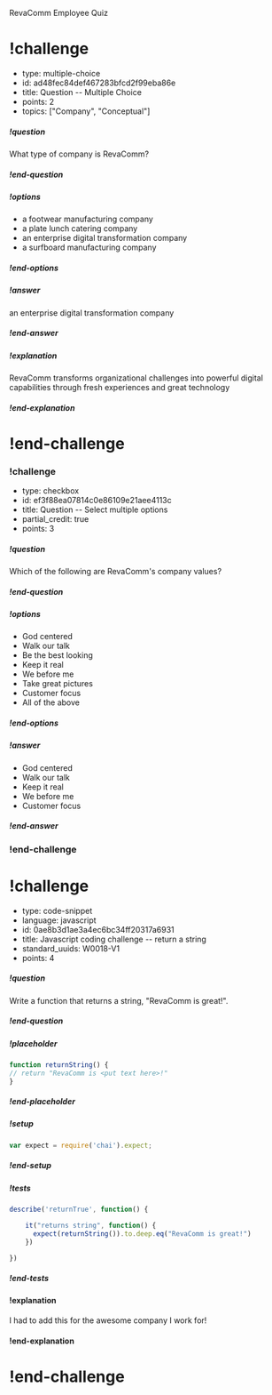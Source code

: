 RevaComm Employee Quiz

# !challenge

* type: multiple-choice
* id: ad48fec84def467283bfcd2f99eba86e
* title: Question -- Multiple Choice
* points: 2
* topics: ["Company", "Conceptual"]

##### !question
What type of company is RevaComm?
##### !end-question

##### !options
- a footwear manufacturing company
- a plate lunch catering company
- an enterprise digital transformation company
- a surfboard manufacturing company
##### !end-options

##### !answer
an enterprise digital transformation company
##### !end-answer

##### !explanation
RevaComm transforms organizational challenges into powerful digital capabilities through fresh experiences and great technology
##### !end-explanation

# !end-challenge


### !challenge

* type: checkbox
* id: ef3f88ea07814c0e86109e21aee4113c
* title: Question -- Select multiple options
* partial_credit: true
* points: 3

##### !question

Which of the following are RevaComm's company values?


##### !end-question

##### !options

*  God centered
*  Walk our talk
*  Be the best looking
*  Keep it real
*  We before me
*  Take great pictures
*  Customer focus
*  All of the above

##### !end-options

##### !answer

*  God centered
*  Walk our talk
*  Keep it real
*  We before me
*  Customer focus

##### !end-answer

### !end-challenge

# !challenge

* type: code-snippet
* language: javascript
* id: 0ae8b3d1ae3a4ec6bc34ff20317a6931
* title: Javascript coding challenge -- return a string
* standard_uuids: W0018-V1
* points: 4

##### !question

Write a function that returns a string, "RevaComm is great!".

##### !end-question

##### !placeholder

```js
function returnString() {
// return "RevaComm is <put text here>!"
}
```

##### !end-placeholder

##### !setup
```js
var expect = require('chai').expect;
```
##### !end-setup

##### !tests

```js
describe('returnTrue', function() {

    it("returns string", function() {
      expect(returnString()).to.deep.eq("RevaComm is great!")
    })

})
```
##### !end-tests

#### !explanation

I had to add this for the awesome company I work for!

#### !end-explanation

# !end-challenge
